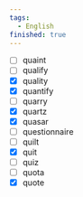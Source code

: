 ```yaml
---
tags:
  - English
finished: true
---
```

- [ ] quaint
- [ ] qualify
- [x] quality
- [x] quantify
- [ ] quarry
- [x] quartz
- [x] quasar
- [ ] questionnaire
- [ ] quilt
- [x] quit
- [ ] quiz
- [ ] quota
- [x] quote